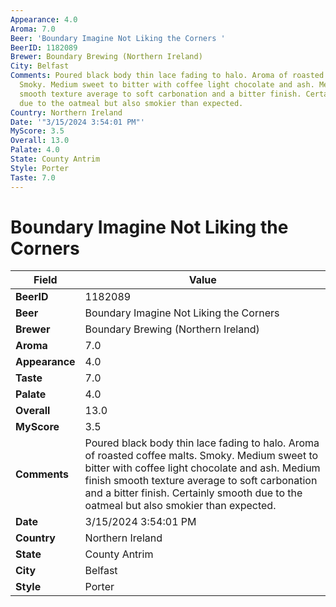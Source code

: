 ```yaml
---
Appearance: 4.0
Aroma: 7.0
Beer: 'Boundary Imagine Not Liking the Corners '
BeerID: 1182089
Brewer: Boundary Brewing (Northern Ireland)
City: Belfast
Comments: Poured black body thin lace fading to halo. Aroma of roasted coffee malts.
  Smoky. Medium sweet to bitter with coffee light chocolate and ash. Medium finish
  smooth texture average to soft carbonation and a bitter finish. Certainly smooth
  due to the oatmeal but also smokier than expected.
Country: Northern Ireland
Date: '"3/15/2024 3:54:01 PM"'
MyScore: 3.5
Overall: 13.0
Palate: 4.0
State: County Antrim
Style: Porter
Taste: 7.0
---
```


# Boundary Imagine Not Liking the Corners 

| Field         | Value |
|---------------|-------|
| **BeerID** | 1182089 |
| **Beer** | Boundary Imagine Not Liking the Corners  |
| **Brewer** | Boundary Brewing (Northern Ireland) |
| **Aroma** | 7.0 |
| **Appearance** | 4.0 |
| **Taste** | 7.0 |
| **Palate** | 4.0 |
| **Overall** | 13.0 |
| **MyScore** | 3.5 |
| **Comments** | Poured black body thin lace fading to halo. Aroma of roasted coffee malts. Smoky. Medium sweet to bitter with coffee light chocolate and ash. Medium finish smooth texture average to soft carbonation and a bitter finish. Certainly smooth due to the oatmeal but also smokier than expected. |
| **Date** | 3/15/2024 3:54:01 PM |
| **Country** | Northern Ireland |
| **State** | County Antrim |
| **City** | Belfast |
| **Style** | Porter |
